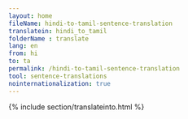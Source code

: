 ```yaml
---
layout: home
fileName: hindi-to-tamil-sentence-translation
translatein: hindi_to_tamil
folderName : translate
lang: en
from: hi
to: ta
permalink: /hindi-to-tamil-sentence-translation
tool: sentence-translations
nointernationalization: true
---
```

{% include section/translateinto.html %}
